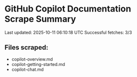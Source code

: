 # GitHub Copilot Documentation Scrape Summary

Last updated: 2025-10-11 06:10:18 UTC
Successful fetches: 3/3

## Files scraped:
- copilot-overview.md
- copilot-getting-started.md
- copilot-chat.md
